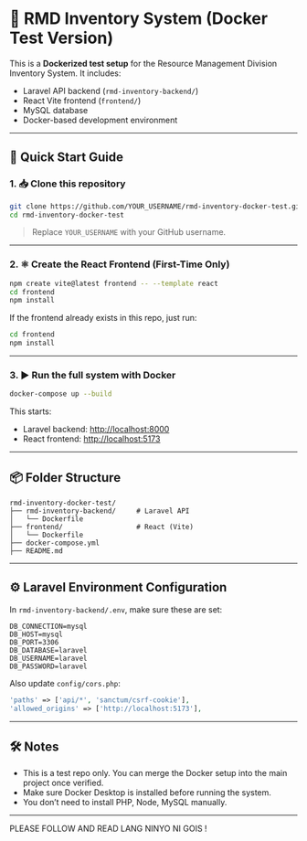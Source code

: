 # 🧪 RMD Inventory System (Docker Test Version)

This is a **Dockerized test setup** for the Resource Management Division Inventory System. It includes:

- Laravel API backend (`rmd-inventory-backend/`)
- React Vite frontend (`frontend/`)
- MySQL database
- Docker-based development environment

---

## 🚀 Quick Start Guide

### 1. 📥 Clone this repository

```bash
git clone https://github.com/YOUR_USERNAME/rmd-inventory-docker-test.git
cd rmd-inventory-docker-test
```

> Replace `YOUR_USERNAME` with your GitHub username.

---

### 2. ⚛️ Create the React Frontend (First-Time Only)

```bash
npm create vite@latest frontend -- --template react
cd frontend
npm install
```

If the frontend already exists in this repo, just run:

```bash
cd frontend
npm install
```

---

### 3. ▶️ Run the full system with Docker

```bash
docker-compose up --build
```

This starts:
- Laravel backend: [http://localhost:8000](http://localhost:8000)
- React frontend: [http://localhost:5173](http://localhost:5173)

---

## 📦 Folder Structure

```
rmd-inventory-docker-test/
├── rmd-inventory-backend/     # Laravel API
│   └── Dockerfile
├── frontend/                  # React (Vite)
│   └── Dockerfile
├── docker-compose.yml
├── README.md
```

---

## ⚙️ Laravel Environment Configuration

In `rmd-inventory-backend/.env`, make sure these are set:

```env
DB_CONNECTION=mysql
DB_HOST=mysql
DB_PORT=3306
DB_DATABASE=laravel
DB_USERNAME=laravel
DB_PASSWORD=laravel
```

Also update `config/cors.php`:
```php
'paths' => ['api/*', 'sanctum/csrf-cookie'],
'allowed_origins' => ['http://localhost:5173'],
```

---

## 🛠 Notes

- This is a test repo only. You can merge the Docker setup into the main project once verified.
- Make sure Docker Desktop is installed before running the system.
- You don’t need to install PHP, Node, MySQL manually.

---

PLEASE FOLLOW AND READ LANG NINYO NI GOIS !


